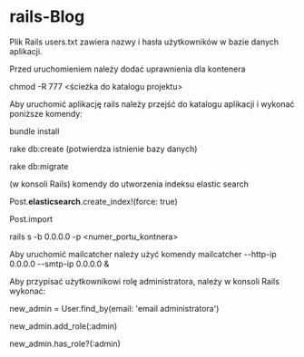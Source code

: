 # rails-Blog
Plik Rails users.txt zawiera nazwy i hasła użytkowników w bazie danych aplikacji.

Przed uruchomieniem należy dodać uprawnienia dla kontenera

chmod -R 777 <ścieżka do katalogu projektu>

Aby uruchomić aplikację rails należy przejść do katalogu aplikacji
i wykonać poniższe komendy:

bundle install

rake db:create (potwierdza istnienie bazy danych)

rake db:migrate

(w konsoli Rails) komendy do utworzenia indeksu elastic search

Post.__elasticsearch__.create_index!(force: true)

Post.import


rails s -b 0.0.0.0 -p <numer_portu_kontnera>


Aby uruchomić mailcatcher należy użyć komendy
mailcatcher --http-ip 0.0.0.0 --smtp-ip 0.0.0.0 &

Aby przypisać użytkownikowi rolę administratora, należy w konsoli Rails wykonać:

new_admin = User.find_by(email: 'email administratora')

new_admin.add_role(:admin)

new_admin.has_role?(:admin)
